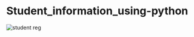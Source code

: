 # Student_information_using-python

![student reg](https://github.com/user-attachments/assets/80f345fd-af87-4db2-b146-2527bef9b4b6)
